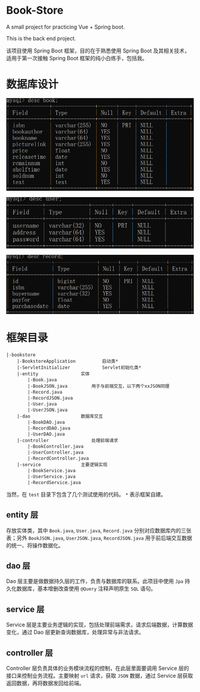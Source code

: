 # Book-Store
A small project for practicing Vue + Spring boot.

This is the back end project.

该项目使用 Spring Boot 框架，目的在于熟悉使用 Spring Boot 及其相关技术，适用于第一次接触 Spring Boot 框架的纯小白练手，包括我。

# 数据库设计

![image-20210113141744197](\1.assets\image-20210113141744197.png)



![image-20210113142336686](\1.assets\image-20210113142336686.png)



![image-20210113142422811](\1.assets\image-20210113142422811.png)

# 框架目录

```
|-bookstore
	|-BookstoreApplication			启动类*
	|-ServletInitializer			Servlet初始化类*
	|-entity				实体
		|-Book.java
		|-BookJSON.java			用于与前端交互，以下两个xxJSON同理
		|-Record.java
		|-RecordJSON.java
		|-User.java
		|-UserJSON.java
	|-dao					数据库交互
		|-BookDAO.java
		|-RecordDAO.java
		|-UserDAO.java
	|-controller				处理前端请求
		|-BookController.java
		|-UserController.java
		|-RecordController.java
	|-service				主要逻辑实现
		|-BookService.java
		|-UserService.java
		|-RecordService.java
```

当然，在 `test` 目录下包含了几个测试使用的代码。
`*` 表示框架自建。

## entity 层

存放实体类，其中 `Book.java`, `User.java`, `Record.java` 分别对应数据库内的三张表；另外 `BookJSON.java`, `UserJSON.java`, `RecordJSON.java` 用于前后端交互数据的统一、将操作数据化。

## dao 层

Dao 层主要是做数据持久层的工作，负责与数据库的联系。此项目中使用 `Jpa` 持久化数据库，基本增删改查使用 `@Query` 注释声明原生 `SQL` 语句。

## service 层

Service 层是主要业务逻辑的实现，包括处理前端需求，请求后端数据，计算数据变化，通过 Dao 层更新查询数据库，处理异常与非法请求。

## controller 层

Controller 层负责具体的业务模块流程的控制，在此层里面要调用 Service 层的接口来控制业务流程。主要映射 `url` 请求，获取 `JSON` 数据，通过 Service 层获取返回数据，再将数据发回给前端。

